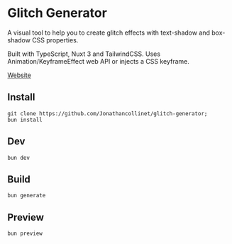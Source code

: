# Glitch Generator

A visual tool to help you to create glitch effects with text-shadow and box-shadow CSS properties.

Built with TypeScript, Nuxt 3 and TailwindCSS. Uses Animation/KeyframeEffect web API or injects a CSS keyframe.

[Website](https://glitch-generator.com)

## Install

```
git clone https://github.com/Jonathancollinet/glitch-generator;
bun install
```

## Dev
```
bun dev
```

## Build
```
bun generate
```

## Preview
```
bun preview
```